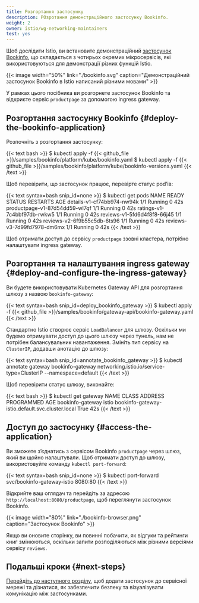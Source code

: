 ```yaml
---
title: Розгортання застосунку
description: РОзротання демонстраційного застосунку Bookinfo.
weight: 2
owner: istio/wg-networking-maintainers
test: yes
---
```


Щоб дослідити Istio, ви встановите демонстраційний [застосунок Bookinfo](/docs/examples/bookinfo/), що складається з чотирьох окремих мікросервісів, які використовуються для демонстрації різних функцій Istio.

{{< image width="50%" link="./bookinfo.svg" caption="Демонстраційний застосунок Bookinfo в Istio написаний різними мовами" >}}

У рамках цього посібника ви розгорнете застосунок Bookinfo та відкриєте сервіс `productpage` за допомогою ingress gateway.

## Розгортання застосунку Bookinfo {#deploy-the-bookinfo-application}

Розпочніть з розгортання застосунку:

{{< text bash >}}
$ kubectl apply -f {{< github_file >}}/samples/bookinfo/platform/kube/bookinfo.yaml
$ kubectl apply -f {{< github_file >}}/samples/bookinfo/platform/kube/bookinfo-versions.yaml
{{< /text >}}

Щоб перевірити, що застосунок працює, перевірте статус podʼів:

{{< text syntax=bash snip_id=none >}}
$ kubectl get pods
NAME                             READY   STATUS    RESTARTS   AGE
details-v1-cf74bb974-nw94k       1/1     Running   0          42s
productpage-v1-87d54dd59-wl7qf   1/1     Running   0          42s
ratings-v1-7c4bbf97db-rwkw5      1/1     Running   0          42s
reviews-v1-5fd6d4f8f8-66j45      1/1     Running   0          42s
reviews-v2-6f9b55c5db-6ts96      1/1     Running   0          42s
reviews-v3-7d99fd7978-dm6mx      1/1     Running   0          42s
{{< /text >}}

Щоб отримати доступ до сервісу `productpage` ззовні кластера, потрібно налаштувати ingress gateway.

## Розгортання та налаштування ingress gateway {#deploy-and-configure-the-ingress-gateway}

Ви будете використовувати Kubernetes Gateway API для розгортання шлюзу з назвою `bookinfo-gateway`:

{{< text syntax=bash snip_id=deploy_bookinfo_gateway >}}
$ kubectl apply -f {{< github_file >}}/samples/bookinfo/gateway-api/bookinfo-gateway.yaml
{{< /text >}}

Стандартно Istio створює сервіс `LoadBalancer` для шлюзу. Оскільки ми будемо отримувати доступ до цього шлюзу через тунель, нам не потрібен балансувальник навантаження. Змініть тип сервісу на `ClusterIP`, додавши анотацію до шлюзу:

{{< text syntax=bash snip_id=annotate_bookinfo_gateway >}}
$ kubectl annotate gateway bookinfo-gateway networking.istio.io/service-type=ClusterIP --namespace=default
{{< /text >}}

Щоб перевірити статус шлюзу, виконайте:

{{< text bash >}}
$ kubectl get gateway
NAME               CLASS   ADDRESS                                            PROGRAMMED   AGE
bookinfo-gateway   istio   bookinfo-gateway-istio.default.svc.cluster.local   True         42s
{{< /text >}}

## Доступ до застосунку {#access-the-application}

Ви зможете зʼєднатись з сервісом Bookinfo `productpage` через шлюз, який ви щойно налаштували. Щоб отримати доступ до шлюзу, використовуйте команду `kubectl port-forward`:

{{< text syntax=bash snip_id=none >}}
$ kubectl port-forward svc/bookinfo-gateway-istio 8080:80
{{< /text >}}

Відкрийте ваш оглядач та перейдіть за адресою `http://localhost:8080/productpage`, щоб переглянути застосунок Bookinfo.

{{< image width="80%" link="./bookinfo-browser.png" caption="Застосунок Bookinfo" >}}

Якщо ви оновите сторінку, ви повинні побачити, як відгуки та рейтинги книг змінюються, оскільки запити розподіляються між різними версіями сервісу `reviews`.

## Подальші кроки {#next-steps}

[Перейдіть до наступного розділу](../secure-and-visualize/), щоб додати застосунок до сервісної мережі та дізнатися, як забезпечити безпеку та візуалізувати комунікацію між застосунками.
